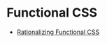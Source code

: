 # Functional CSS

- [Rationalizing Functional CSS](https://marcelosomers.com/writing/rationalizing-functional-css/)
